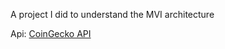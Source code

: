 A project I did to understand the MVI architecture

Api: [CoinGecko API](https://readme.com/](https://docs.coingecko.com/v3.0.1/reference/introduction)https://docs.coingecko.com/v3.0.1/reference/introductio)
